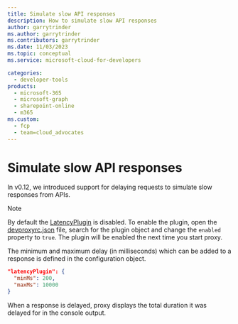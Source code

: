 ```yaml
---
title: Simulate slow API responses
description: How to simulate slow API responses
author: garrytrinder
ms.author: garrytrinder
ms.contributors: garrytrinder
ms.date: 11/03/2023
ms.topic: conceptual
ms.service: microsoft-cloud-for-developers

categories:
  - developer-tools
products:
  - microsoft-365
  - microsoft-graph
  - sharepoint-online
  - m365
ms.custom:
  - fcp
  - team=cloud_advocates
---
```


# Simulate slow API responses

In v0.12, we introduced support for delaying requests to simulate slow responses from APIs.

> [!NOTE]
> By default the [LatencyPlugin](../technical-reference/LatencyPlugin.md) is disabled. To enable the plugin, open the [devproxyrc.json](../technical-reference/devproxyrc.md) file, search for the plugin object and change the `enabled` property to `true`. The plugin will be enabled the next time you start proxy.

The minimum and maximum delay (in milliseconds) which can be added to a response is defined in the configuration object.

```json
"latencyPlugin": {
  "minMs": 200,
  "maxMs": 10000
}
```

When a response is delayed, proxy displays the total duration it was delayed for in the console output.
